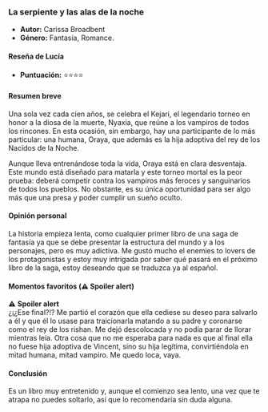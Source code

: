 ### **La serpiente y las alas de la noche**  
- **Autor:** Carissa Broadbent
- **Género:** Fantasía, Romance.

#### Reseña de Lucía   
- **Puntuación:** ⭐⭐⭐⭐  

#### Resumen breve  
Una sola vez cada cien años, se celebra el Kejari, el legendario torneo en honor a la diosa de la muerte, Nyaxia, que reúne a los vampiros de todos los rincones. En esta ocasión, sin embargo, hay una participante de lo más particular: una humana, Oraya, que además es la hija adoptiva del rey de los Nacidos de la Noche.

Aunque lleva entrenándose toda la vida, Oraya está en clara desventaja. Este mundo está diseñado para matarla y este torneo mortal es la peor prueba: deberá competir contra los vampiros más feroces y sanguinarios de todos los pueblos. No obstante, es su única oportunidad para ser algo más que una presa y poder cumplir un sueño oculto.

#### Opinión personal  
La historia empieza lenta, como cualquier primer libro de una saga de fantasía ya que se debe presentar la estructura del mundo y a los personajes, pero es muy adictiva. Me gustó mucho el enemies to lovers de los protagonistas y estoy muy intrigada por saber qué pasará en el próximo libro de la saga, estoy deseando que se traduzca ya al español.

#### Momentos favoritos (⚠️ Spoiler alert)  
⚠️ **Spoiler alert**  
¿¡¿Ese final?!? Me partió el corazón que ella cediese su deseo para salvarlo a él y que él lo usase para traicionarla matando a su padre y coronarse como el rey de los rishan. Me dejó descolocada y no podía parar de llorar mientras leía.
Otra cosa que no me esperaba para nada es que al final ella no fuese hija adoptiva de Vincent, sino su hija legítima, convirtiéndola en mitad humana, mitad vampiro. Me quedo loca, vaya.

#### Conclusión  
Es un libro muy entretenido y, aunque el comienzo sea lento, una vez que te atrapa no puedes soltarlo, así que lo recomendaría sin duda alguna.